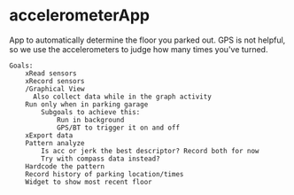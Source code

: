 accelerometerApp
================

App to automatically determine the floor you parked out. GPS is not helpful, so we use the accelerometers to judge how many times you've turned.

    Goals:
        xRead sensors
        xRecord sensors
        /Graphical View
          Also collect data while in the graph activity
        Run only when in parking garage
            Subgoals to achieve this:
                Run in background
                GPS/BT to trigger it on and off
        xExport data
        Pattern analyze
            Is acc or jerk the best descriptor? Record both for now
            Try with compass data instead?
        Hardcode the pattern
        Record history of parking location/times
        Widget to show most recent floor
        
        
